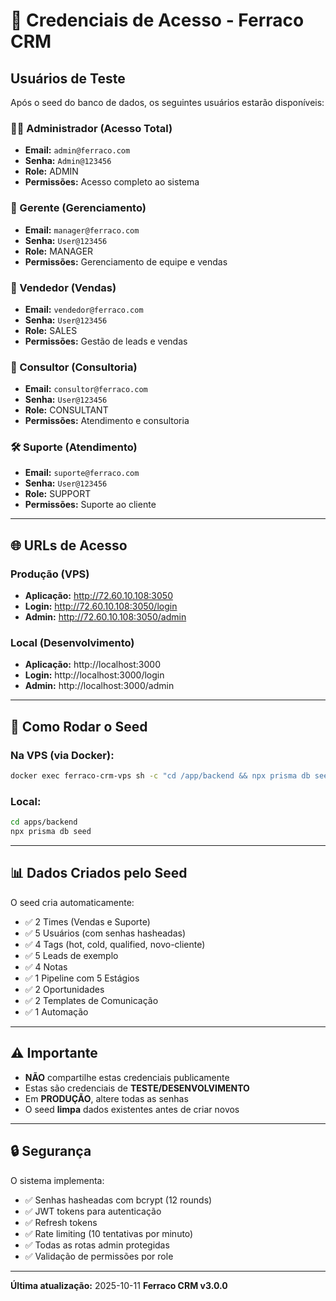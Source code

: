 # 🔐 Credenciais de Acesso - Ferraco CRM

## Usuários de Teste

Após o seed do banco de dados, os seguintes usuários estarão disponíveis:

### 👨‍💼 Administrador (Acesso Total)
- **Email:** `admin@ferraco.com`
- **Senha:** `Admin@123456`
- **Role:** ADMIN
- **Permissões:** Acesso completo ao sistema

### 👔 Gerente (Gerenciamento)
- **Email:** `manager@ferraco.com`
- **Senha:** `User@123456`
- **Role:** MANAGER
- **Permissões:** Gerenciamento de equipe e vendas

### 💼 Vendedor (Vendas)
- **Email:** `vendedor@ferraco.com`
- **Senha:** `User@123456`
- **Role:** SALES
- **Permissões:** Gestão de leads e vendas

### 🎯 Consultor (Consultoria)
- **Email:** `consultor@ferraco.com`
- **Senha:** `User@123456`
- **Role:** CONSULTANT
- **Permissões:** Atendimento e consultoria

### 🛠️ Suporte (Atendimento)
- **Email:** `suporte@ferraco.com`
- **Senha:** `User@123456`
- **Role:** SUPPORT
- **Permissões:** Suporte ao cliente

---

## 🌐 URLs de Acesso

### Produção (VPS)
- **Aplicação:** http://72.60.10.108:3050
- **Login:** http://72.60.10.108:3050/login
- **Admin:** http://72.60.10.108:3050/admin

### Local (Desenvolvimento)
- **Aplicação:** http://localhost:3000
- **Login:** http://localhost:3000/login
- **Admin:** http://localhost:3000/admin

---

## 🔄 Como Rodar o Seed

### Na VPS (via Docker):
```bash
docker exec ferraco-crm-vps sh -c "cd /app/backend && npx prisma db seed"
```

### Local:
```bash
cd apps/backend
npx prisma db seed
```

---

## 📊 Dados Criados pelo Seed

O seed cria automaticamente:
- ✅ 2 Times (Vendas e Suporte)
- ✅ 5 Usuários (com senhas hasheadas)
- ✅ 4 Tags (hot, cold, qualified, novo-cliente)
- ✅ 5 Leads de exemplo
- ✅ 4 Notas
- ✅ 1 Pipeline com 5 Estágios
- ✅ 2 Oportunidades
- ✅ 2 Templates de Comunicação
- ✅ 1 Automação

---

## ⚠️ Importante

- **NÃO** compartilhe estas credenciais publicamente
- Estas são credenciais de **TESTE/DESENVOLVIMENTO**
- Em **PRODUÇÃO**, altere todas as senhas
- O seed **limpa** dados existentes antes de criar novos

---

## 🔒 Segurança

O sistema implementa:
- ✅ Senhas hasheadas com bcrypt (12 rounds)
- ✅ JWT tokens para autenticação
- ✅ Refresh tokens
- ✅ Rate limiting (10 tentativas por minuto)
- ✅ Todas as rotas admin protegidas
- ✅ Validação de permissões por role

---

**Última atualização:** 2025-10-11
**Ferraco CRM v3.0.0**
